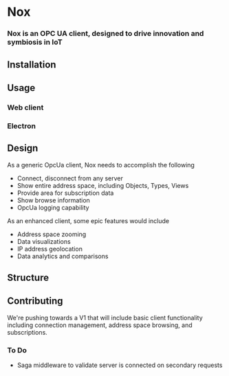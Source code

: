 # Nox
### Nox is an OPC UA client, designed to drive innovation and symbiosis in IoT

## Installation

## Usage

### Web client

### Electron

## Design
As a generic OpcUa client, Nox needs to accomplish the following
* Connect, disconnect from any server
* Show entire address space, including Objects, Types, Views
* Provide area for subscription data
* Show browse information
* OpcUa logging capability

As an enhanced client, some epic features would include
* Address space zooming
* Data visualizations
* IP address geolocation
* Data analytics and comparisons

## Structure

## Contributing
We're pushing towards a V1 that will include basic client functionality
including connection management, address space browsing, and subscriptions.


### To Do
* Saga middleware to validate server is connected on secondary requests
